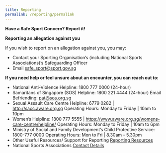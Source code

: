 ```yaml
---
title: Reporting
permalink: /reporting/permalink
---
```

**Have a Safe Sport Concern? Report it!**


**Reporting an allegation against you**

If you wish to report on an allegation against you, you may:

* Contact your Sporting Organisation’s (including National Sports Associations)’s Safeguarding Officer
* Email safe_sport@sport.gov.sg


**If you need help or feel unsure about an encounter, you can reach out to:**
* National Anti-Violence Helpline: 1800 777 0000 (24-hour) 
* Samaritans of Singapore (SOS) Helpline: 1800 221 4444 (24-hour) Email Befriending: pat@sos.org.sg
* Sexual Assault Care Centre Helpline: 6779 0282 | http://sacc.aware.org.sg
Operating Hours: Monday to Friday | 10am to 10pm
* Women’s Helpline: 1800 777 5555 | https://www.aware.org.sg/womens-care-centre/helpline/
Operating Hours: Monday to Friday | 10am to 6pm
* Ministry of Social and Family Development’s Child Protective Service: 1800-777 0000
Operating Hours: Mon to Fri | 8.30am - 5.30pm
* Other Useful Resources/ Support for Reporting [Reporting Resources](/files/Other%20Useful%20Resources%20for%20Reporting-updated%20Mar%202021.pdf)
* National Sports Associations [Contact Details](https://www.myactivesg.com/Sports/Find-a-National-Sports-Association) 

